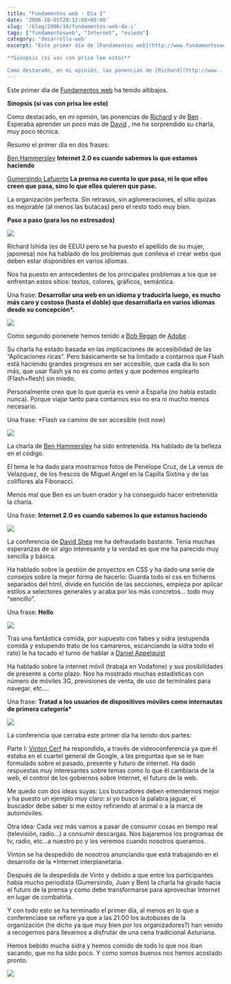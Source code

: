 ```yaml
---
title: "Fundamentos web - Día I"
date: '2006-10-05T20:12:00+00:00'
slug: '/blog/2006/10/fundamentos-web-da-i'
tags: ["fundamentosweb", "Internet", "oviedo"]
category: 'desarrollo-web'
excerpt: "Este primer día de [Fundamentos web](http://www.fundamentosweb.com) ha tenido altibajos.

**Sinopsis (si vas con prisa lee esto)**

Como destacado, en mi opinión, las ponencias de [Richard](http://www...."
---
```

Este primer día de [Fundamentos web](http://www.fundamentosweb.com) ha tenido altibajos.

**Sinopsis (si vas con prisa lee esto)**

Como destacado, en mi opinión, las ponencias de [Richard](http://www.fundamentosweb.org/2006/Ponentes/#richard) y de [Ben](http://www.fundamentosweb.org/2006/Ponentes/#ben) . Esperaba aprender un poco más de [David](http://www.fundamentosweb.org/2006/Ponentes/#dave) , me ha sorprendido su charla, muy poco técnica.

Resumo el primer día en dos frases:

[Ben Hammersley](http://www.fundamentosweb.org/2006/Ponentes/#ben) **Internet 2.0 es cuando sabemos lo que estamos haciendo**

[Gumersindo Lafuente](http://www.fundamentosweb.org/2006/Ponentes/#sindo) **La prensa no cuenta lo que pasa, ni lo que ellos creen que pasa, sino lo que ellos quieren que pase.**

La organización perfecta. Sin retrasos, sin aglomeraciones, el sitio quizas es mejorable (al menos las butacas) pero el resto todo muy bien.

**Paso a paso (para los no estresados)**

![](http://www.riojasoft.com/files/robert.jpg)

Richard Ishida (es de EEUU pero se ha puesto el apellido de su mujer, japonesa) nos ha hablado de los problemas que conlleva el crear webs que deben estar disponibles en varios idiomas.

Nos ha puesto en antecedentes de los principales problemas a los que se enfrentan estos sitios: textos, colores, gráficos, semántica.

Una frase: **Desarrollar una web en un idioma y traducirla luego, es mucho más caro y costoso (hasta el doble) que desarrollarla en varios idiomas desde su concepción\*.**

![](http://jorgegorka.files.wordpress.com/bob.jpg)

Como segundo ponenete hemos tenido a [Bob Regan](http://www.fundamentosweb.org/2006/Ponentes/#bob) de [Adobe](http://www.adobe.com/) .

Su charla ha estado basada en las implicaciones de accesibilidad de las “Aplicaciones ricas”. Pero básicamente se ha limitado a contarnos que Flash está haciendo grandes progresos en ser accesible, que cada día lo son más, que usar flash ya no es como antes y que podemos emplearlo (Flash+flesh) sin miedo.

Personalmente creo que lo que quería es venir a España (no había estado nunca). Porque viajar tanto para contarnos eso no era ni mucho menos necesario.

Una frase: \*Flash va camino de ser accesible (not now)

![](http://www.riojasoft.com/files/ben.jpg)

La charla de [Ben Hammersley](http://www.fundamentosweb.org/2006/Ponentes/#ben) ha sido entretenida. Ha hablado de la belleza en el código.

El tema le ha dado para mostrarnos fotos de Penélope Cruz, de La venus de Velazquez, de los frescos de Miguel Angel en la Capilla Sixtina y de las coliflores ala Fibonacci.

Menos mal que Ben es un buen orador y ha conseguido hacer entretenida la charla.

Una frase: **Internet 2.0 es cuando sabemos lo que estamos haciendo**

![](http://www.riojasoft.com/files/david.jpg)

La conferencia de [David Shea](http://www.fundamentosweb.org/2006/Ponentes/#dave) me ha defraudado bastante. Tenia muchas esperanzas de oir algo interesante y la verdad es que me ha parecido muy sencilla y básica.

Ha hablado sobre la gestión de proyectos en CSS y ha dado una serie de consejos sobre la mejor forma de hacerlo: Guarda todo el css en ficheros separados del html, divide en función de las secciones, empieza por aplicar estilos a selectores generales y acaba por los más concretos… todo muy “sencillo”.

Una frase: **Hello**

![](http://www.riojasoft.com/files/daniel.jpg)

Tras una fantástica comida, por supuesto con fabes y sidra (estupenda comida y estupendo trato de los camareros, escanciando la sidra todo el rato) le ha tocado el turno de hablar a [Daniel Appelquist](http://www.fundamentosweb.org/2006/Ponentes/#dan)

Ha hablado sobre la internet móvil (trabaja en Vodafone) y sus posibilidades de presente a corto plazo. Nos ha mostrado muchas estadísticas con número de móviles 3G, previsiones de venta, de uso de terminales para navegar, etc….

Una frase: **Tratad a los usuarios de dispositivos móviles como internautas de primera categoría\***

![](http://www.riojasoft.com/files/conferencia1.jpg)

La conferencia que cerraba este primer día ha tenido dos partes:

Parte I: [Vinton Cerf](http://www.fundamentosweb.org/2006/Ponentes/#vint) ha respondido, a través de videoconferencia ya que él estaba en el cuartel general de Google, a las preguntas que se le han formulado sobre el pasado, presente y futuro de internet. Ha dado respuestas muy interesantes sobre temas como lo que él cambiaría de la web, el control de los gobiernos sobre Internet, el futuro de la web.

Me quedo con dos ideas suyas: Los buscadores deben entendernos mejor y ha puesto un ejemplo muy claro: si yo busco la palabra jaguar, el buscador debe saber si me estoy refiriendo al animal o a la marca de automóviles.

Otra idea: Cada vez más vamos a pasar de consumir cosas en tiempo real (televisión, radio…) a consumir descargas. Nos bajaremos los programas de tv, radio, etc…a nuestro pc y los veremos cuando nosotros queramos.

Vinton se ha despedido de nosotros anunciando que está trabajando en el desarrollo de la \*Internet interplanetaria.

Después de la despedida de Vinto y debido a que entre los participantes había mucho periodista (Gumersindo, Juan y Ben) la charla ha girado hacia el futuro de la prensa y como debe transformarse para aprovechar Internet en lugar de combatirla.

Y con todo esto se ha terminado el primer día, al menos en lo que a conferenciase se refiere ya que a las 21:00 los autobuses de la organización (he dicho ya que muy bien por los organizadores?) han venido a recogernos para llevarnos a disfrutar de una cena tradicional Asturiana.

Hemos bebido mucha sidra y hemos comido de todo lo que nos iban sacando, que no ha sido poco. Y como somos buenos nos hemos acostado pronto.

![](http://www.riojasoft.com/files/nosotros.jpg)

